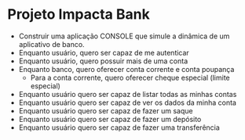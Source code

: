# Projeto Impacta Bank

- Construir uma aplicação CONSOLE que simule a dinâmica de um aplicativo de banco.
- Enquanto usuário, quero ser capaz de me autenticar
- Enquanto usuário, quero possuir mais de uma conta
- Enquanto banco, quero oferecer conta corrente e conta poupança
    + Para a conta corrente, quero oferecer cheque especial (limite especial)
- Enquanto usuário quero ser capaz de listar todas as minhas contas
- Enquanto usuário quero ser capaz de ver os dados da minha conta
- Enquanto usuário quero ser capaz de fazer um saque
- Enquanto usuário quero ser capaz de fazer um depósito
- Enquanto usuário quero ser capaz de fazer uma transferência